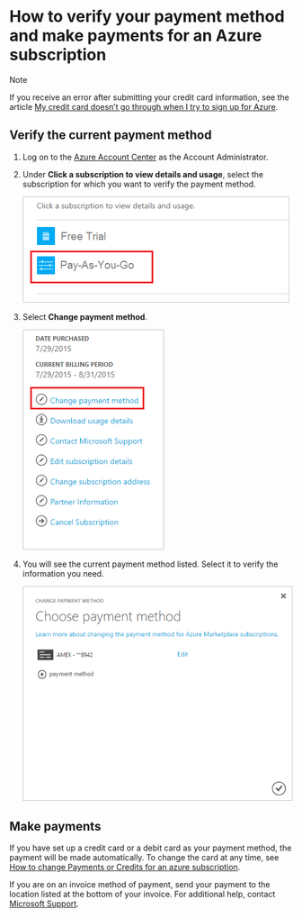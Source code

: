 <properties
    pageTitle="How to verify your payment method and make payments for an Azure subscription | Microsoft Azure"
    description="Describes How to verify your payment method and make payments for an Azure subscription"
    services="billing"
    documentationCenter=""
    authors="genlin"
    manager="msmbaldwin"
    editor="meerak"
    />

<tags
    ms.service="billing"
    ms.workload="na"
    ms.tgt_pltfrm="na"
    ms.devlang="na"
    ms.topic="article"
    ms.date="12/21/2015"
    ms.author="genli"/>

# How to verify your payment method and make payments for an Azure subscription
> [!NOTE]
> If you receive an error after submitting your credit card information, see the article [My credit card doesn’t go through when I try to sign up for Azure](../billing-credit-card-fails-during-azure-sign-up.md).
> 
> 
## Verify the current payment method
1. Log on to the [Azure Account Center](https://account.windowsazure.com/Subscriptions) as the Account Administrator.

2. Under **Click a subscription to view details and usage**, select the subscription for which you want to verify the payment method.

     ![selectsub](./media/billing-verify-and-make-payment/selectsub.png)

3. Select **Change payment method**.

    ![changepayment](./media/billing-verify-and-make-payment/changepayment.png)

4. You will see the current payment method listed. Select it to verify the information you need.

    ![changecard](./media/billing-verify-and-make-payment/changecard.png)


## Make payments
If you have set up a credit card or a debit card as your payment method, the payment will be made automatically.  To change the card at any time, see [How to change Payments or Credits for an azure subscription](../billing-how-to-change-credit-card.md).

If you are on an invoice method of payment, send your payment to the location listed at the bottom of your invoice. For additional help, contact [Microsoft Support](https://ms.portal.azure.com/#blade/Microsoft_Azure_Support/HelpAndSupportBlade).

